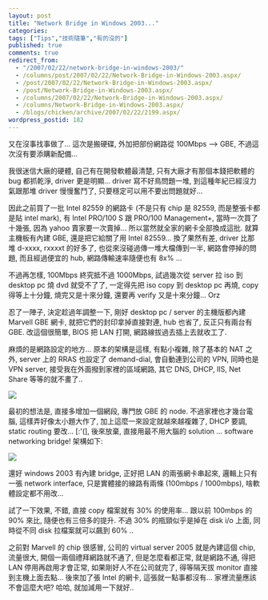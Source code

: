 ```yaml
---
layout: post
title: "Network Bridge in Windows 2003..."
categories:
tags: ["Tips","技術隨筆","有的沒的"]
published: true
comments: true
redirect_from:
  - "/2007/02/22/network-bridge-in-windows-2003/"
  - /columns/post/2007/02/22/Network-Bridge-in-Windows-2003.aspx/
  - /post/2007/02/22/Network-Bridge-in-Windows-2003.aspx/
  - /post/Network-Bridge-in-Windows-2003.aspx/
  - /columns/2007/02/22/Network-Bridge-in-Windows-2003.aspx/
  - /columns/Network-Bridge-in-Windows-2003.aspx/
  - /blogs/chicken/archive/2007/02/22/2199.aspx/
wordpress_postid: 182
---
```


又在沒事找事做了... 這次是搬硬碟, 外加把部份網路從 100Mbps --> GBE, 不過這次沒有要添購新配備... 

我很迷信大廠的硬體, 自己有在開發軟體最清楚, 只有大廠才有那個本錢把軟體的 bug 都抓乾淨, driver 更是明顯... driver 寫不好鳥問題一堆, 到這種年紀已經沒力氣跟那堆 driver 慢慢奮鬥了, 只要穩定可以用不要出問題就好... 

因此之前買了一批 Intel 82559 的網路卡 (不是只有 chip 是 82559, 而是整張卡都是貼 intel mark), 有 Intel PRO/100 S 跟 PRO/100 Management+, 當時一次買了十幾張, 因為 yahoo 賣家要一次賣掉... 所以當然就全家的網卡全部換成這批. 就算主機板有內建 GBE, 還是把它給關了用 Intel 82559... 換了果然有差, driver 比那堆 d-xxxx, rxxxxt 的好多了, 也從來沒碰過傳一堆大檔傳到一半, 網路會停掉的問題, 而且經過便宜的 hub, 網路傳輸速率隨便也有 8x% ... 

不過再怎樣, 100Mbps 終究抵不過 1000Mbps, 試過幾次從 server 拉 iso 到 desktop pc 燒 dvd 就受不了了, 一定得先把 iso copy 到 desktop pc 再燒, copy 得等上十分鐘, 燒完又是十來分鐘, 還要再 verify 又是十來分鐘... Orz 

忍了一陣子, 決定趁過年調整一下, 剛好 desktop pc / server 的主機版都內建 Marvell GBE 網卡, 就把它們的封印拿掉直接對連, hub 也省了, 反正只有兩台有 GBE. 改這個很簡單, BIOS 把 LAN 打開, 網路線拔過去插上去就收工了. 

麻煩的是網路設定的地方... 原本的架構是這樣, 有點小複雜, 除了基本的 NAT 之外, server 上的 RRAS 也設定了 demand-dial, 會自動連到公司的 VPN, 同時也是 VPN server, 接受我在外面撥到家裡的區域網路, 其它 DNS, DHCP, IIS, Net Share 等等的就不畫了.. 

![](/images/2007-02-22-network-bridge-in-windows-2003/58684.gif)

最初的想法是, 直接多增加一個網段, 專門放 GBE 的 node. 不過家裡也才幾台電腦, 這樣弄好像太小題大作了, 加上這麼一來設定就越來越複雜了, DHCP 要調, static routing 要改... [:'(], 後來放棄, 直接用最不用大腦的 solution ... software networking bridge! 架構如下: 

![](/images/2007-02-22-network-bridge-in-windows-2003/37191.gif)

還好 windows 2003 有內建 bridge, 正好把 LAN 的兩張網卡串起來, 邏輯上只有一張 network interface, 只是實體接的線路有兩條 (100mbps / 1000mbps), 啥軟體設定都不用改... 

試了一下效果, 不錯, 直接 copy 檔案就有 30% 的使用率... 跟以前 100mbps 的 90% 來比, 隨便也有三倍多的提升. 不過 30% 的瓶頸似乎是掉在 disk i/o 上面, 同時從不同 disk 拉檔案就可以飆到 60% .. 

之前對 Marvell 的 chip 很感冒, 公司的 virtual server 2005 就是內建這個 chip, 流量很大, 開個一兩個禮拜網路就不通了, 但是怎麼看都正常, 就是網路不通, 得把 LAN 停用再啟用才會正常, 如果剛好人不在公司就完了, 得等隔天拔 monitor 直接到主機上面去點... 後來加了張 Intel 的網卡, 這張就一點事都沒有... 家裡流量應該不會這麼大吧? 哈哈, 就加減用一下就好..
